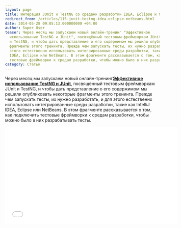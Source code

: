 ```yaml
---
layout: page
title: Интерация JUnit и TestNG со средами разработки IDEA, Eclipse и NetBeans
redirect_from: /articles/115-junit-testng-idea-eclipse-netbeans.html
date: 2014-05-28 09:05:13.000000000 +04:00
author: Super User
teaser: Через месяц мы запускаем новый онлайн-тренинг "Эффективное
  использование TestNG и JUnit", посвящённый тестовым фреймворкам JUnit
  и TestNG, и чтобы дать представление о его содержимом мы решили опубликовать некоторые
  фрагменты этого тренинга. Прежде чем запускать тесты, их нужно разработать, и для
  этого естественно использовать интегрированные среды разработки, такие как IntelliJ
  IDEA, Eclipse или NetBeans. В этом фрагменте рассказывается о том, как подключить
  тестовые фреймворки к средам разработки, чтобы можно было в них разрабатывать тесты.
category: Статьи
---
```

<p>Через месяц мы запускаем новый онлайн-тренинг<a href="http://software-testing.ru/trainings/schedule?task=3&amp;cid=222&amp;sem_midx=2&amp;sem_jidx=0"><strong>Эффективное использование TestNG и JUnit</strong></a>, посвящённый тестовым фреймворкам JUnit и TestNG, и чтобы дать представление о его содержимом мы решили опубликовать некоторые фрагменты этого тренинга. Прежде чем запускать тесты, их нужно разработать, и для этого естественно использовать интегрированные среды разработки, такие как IntelliJ IDEA, Eclipse или NetBeans. В этом фрагменте рассказывается о том, как подключить тестовые фреймворки к средам разработки, чтобы можно было в них разрабатывать тесты.</p>
<p><iframe src="//www.youtube.com/embed/fLg8wZ6H0m4" width="560" height="315" frameborder="0"></iframe></p>
